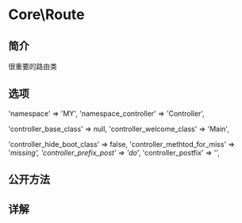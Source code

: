 # Core\Route

## 简介
很重要的路由类
## 选项
'namespace' => 'MY',
'namespace_controller' => 'Controller',

'controller_base_class' => null,
'controller_welcome_class' => 'Main',

'controller_hide_boot_class' => false,
'controller_methtod_for_miss' => '_missing',
'controller_prefix_post' => 'do_',
'controller_postfix' => '',
## 公开方法


## 详解

